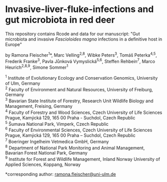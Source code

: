 # Invasive-liver-fluke-infections and gut microbiota in red deer

This repository contains Rcode and data for our manuscript: "Gut microbiota and invasive <i>Fascioloides magna</i> infections in a definitive host in Europe"

by Ramona Fleischer<sup>1</sup>*, Marc Velling<sup>2,8</sup>, Wibke Peters<sup>3</sup>, Tomáš Peterka<sup>4,5</sup>, Frederik Franke<sup>3</sup>, Pavla Jůnková Vymyslická<sup>5,6</sup>, Steffen Rehbein<sup>7</sup>, Marco Heurich<sup>2,8,9</sup>, Simone Sommer<sup>1</sup>

<sup>1</sup> Institute of Evolutionary Ecology and Conservation Genomics, University of Ulm, Germany <br>
<sup>2</sup> Faculty of Environment and Natural Resources, University of Freiburg, Germany <br>
<sup>3</sup> Bavarian State Institute of Forestry, Research Unit Wildlife Biology and Management, Freising, Germany <br>
<sup>4</sup> Faculty of Forestry and Wood Sciences, Czech University of Life Sciences Prague, Kamýcká 129, 165 00 Praha - Suchdol, Czech Republic <br>
<sup>5</sup> Šumava National Park, Vimperk, Czech Republic <br>
<sup>6</sup> Faculty of Environmental Sciences, Czech University of Life Sciences Prague, Kamýcká 129, 165 00 Praha – Suchdol, Czech Republic  <br>
<sup>7</sup> Boeringer Ingelheim Vetmedica GmbH, Germany <br>
<sup>8</sup> Department of National Park Monitoring and Animal Management, Bavarian Forest National Park, Germany <br>
<sup>9</sup> Institute for Forest and Wildlife Management, Inland Norway University of Applied Sciences, Koppang, Norway <br>

*corresponding author: ramona.fleischer@uni-ulm.de 

